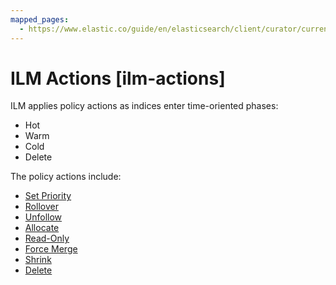 ```yaml
---
mapped_pages:
  - https://www.elastic.co/guide/en/elasticsearch/client/curator/current/ilm-actions.html
---
```


# ILM Actions [ilm-actions]

ILM applies policy actions as indices enter time-oriented phases:

* Hot
* Warm
* Cold
* Delete

The policy actions include:

* [Set Priority](elasticsearch://reference/elasticsearch/index-lifecycle-actions/ilm-set-priority.md)
* [Rollover](elasticsearch://reference/elasticsearch/index-lifecycle-actions/ilm-rollover.md)
* [Unfollow](elasticsearch://reference/elasticsearch/index-lifecycle-actions/ilm-unfollow.md)
* [Allocate](elasticsearch://reference/elasticsearch/index-lifecycle-actions/ilm-allocate.md)
* [Read-Only](elasticsearch://reference/elasticsearch/index-lifecycle-actions/ilm-readonly.md)
* [Force Merge](elasticsearch://reference/elasticsearch/index-lifecycle-actions/ilm-forcemerge.md)
* [Shrink](elasticsearch://reference/elasticsearch/index-lifecycle-actions/ilm-shrink.md)
* [Delete](elasticsearch://reference/elasticsearch/index-lifecycle-actions/ilm-delete.md)

